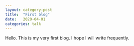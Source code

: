 ```yaml
---
layout: category-post
title:  "First blog"
date:   2020-04-01
categories: talk
---
```

Hello.
This is my very first blog.
I hope I will write frequently.


